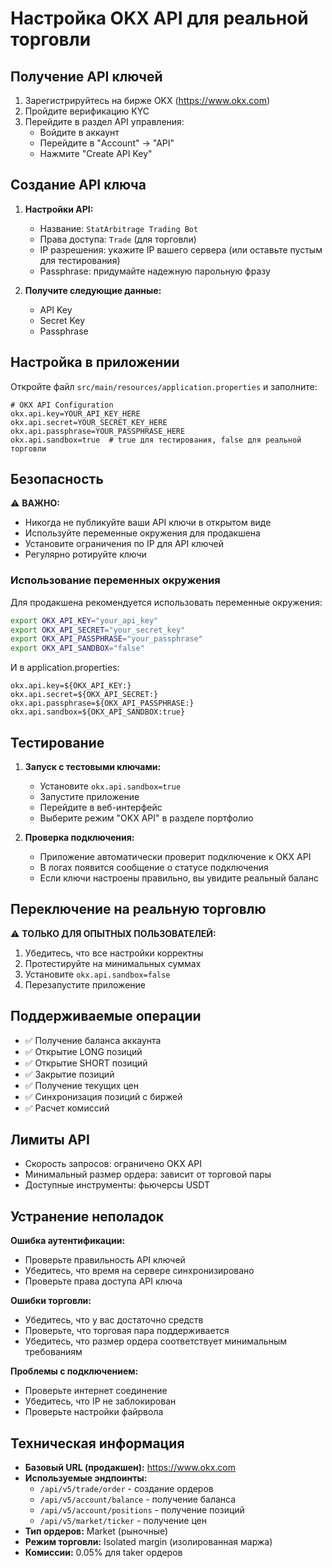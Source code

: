 # Настройка OKX API для реальной торговли

## Получение API ключей

1. Зарегистрируйтесь на бирже OKX (https://www.okx.com)
2. Пройдите верификацию KYC
3. Перейдите в раздел API управления:
    - Войдите в аккаунт
    - Перейдите в "Account" → "API"
    - Нажмите "Create API Key"

## Создание API ключа

1. **Настройки API:**
    - Название: `StatArbitrage Trading Bot`
    - Права доступа: `Trade` (для торговли)
    - IP разрешения: укажите IP вашего сервера (или оставьте пустым для тестирования)
    - Passphrase: придумайте надежную парольную фразу

2. **Получите следующие данные:**
    - API Key
    - Secret Key
    - Passphrase

## Настройка в приложении

Откройте файл `src/main/resources/application.properties` и заполните:

```properties
# OKX API Configuration
okx.api.key=YOUR_API_KEY_HERE
okx.api.secret=YOUR_SECRET_KEY_HERE
okx.api.passphrase=YOUR_PASSPHRASE_HERE
okx.api.sandbox=true  # true для тестирования, false для реальной торговли
```

## Безопасность

⚠️ **ВАЖНО:**

- Никогда не публикуйте ваши API ключи в открытом виде
- Используйте переменные окружения для продакшена
- Установите ограничения по IP для API ключей
- Регулярно ротируйте ключи

### Использование переменных окружения

Для продакшена рекомендуется использовать переменные окружения:

```bash
export OKX_API_KEY="your_api_key"
export OKX_API_SECRET="your_secret_key"
export OKX_API_PASSPHRASE="your_passphrase"
export OKX_API_SANDBOX="false"
```

И в application.properties:

```properties
okx.api.key=${OKX_API_KEY:}
okx.api.secret=${OKX_API_SECRET:}
okx.api.passphrase=${OKX_API_PASSPHRASE:}
okx.api.sandbox=${OKX_API_SANDBOX:true}
```

## Тестирование

1. **Запуск с тестовыми ключами:**
    - Установите `okx.api.sandbox=true`
    - Запустите приложение
    - Перейдите в веб-интерфейс
    - Выберите режим "OKX API" в разделе портфолио

2. **Проверка подключения:**
    - Приложение автоматически проверит подключение к OKX API
    - В логах появится сообщение о статусе подключения
    - Если ключи настроены правильно, вы увидите реальный баланс

## Переключение на реальную торговлю

⚠️ **ТОЛЬКО ДЛЯ ОПЫТНЫХ ПОЛЬЗОВАТЕЛЕЙ:**

1. Убедитесь, что все настройки корректны
2. Протестируйте на минимальных суммах
3. Установите `okx.api.sandbox=false`
4. Перезапустите приложение

## Поддерживаемые операции

- ✅ Получение баланса аккаунта
- ✅ Открытие LONG позиций
- ✅ Открытие SHORT позиций
- ✅ Закрытие позиций
- ✅ Получение текущих цен
- ✅ Синхронизация позиций с биржей
- ✅ Расчет комиссий

## Лимиты API

- Скорость запросов: ограничено OKX API
- Минимальный размер ордера: зависит от торговой пары
- Доступные инструменты: фьючерсы USDT

## Устранение неполадок

**Ошибка аутентификации:**

- Проверьте правильность API ключей
- Убедитесь, что время на сервере синхронизировано
- Проверьте права доступа API ключа

**Ошибки торговли:**

- Убедитесь, что у вас достаточно средств
- Проверьте, что торговая пара поддерживается
- Убедитесь, что размер ордера соответствует минимальным требованиям

**Проблемы с подключением:**

- Проверьте интернет соединение
- Убедитесь, что IP не заблокирован
- Проверьте настройки файрвола

## Техническая информация

- **Базовый URL (продакшен):** https://www.okx.com
- **Используемые эндпоинты:**
    - `/api/v5/trade/order` - создание ордеров
    - `/api/v5/account/balance` - получение баланса
    - `/api/v5/account/positions` - получение позиций
    - `/api/v5/market/ticker` - получение цен
- **Тип ордеров:** Market (рыночные)
- **Режим торговли:** Isolated margin (изолированная маржа)
- **Комиссии:** 0.05% для taker ордеров